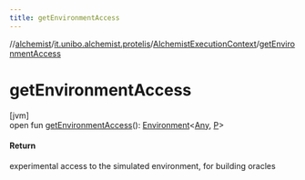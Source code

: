 ```yaml
---
title: getEnvironmentAccess
---
```

//[alchemist](../../../index.html)/[it.unibo.alchemist.protelis](../index.html)/[AlchemistExecutionContext](index.html)/[getEnvironmentAccess](get-environment-access.html)



# getEnvironmentAccess



[jvm]\
open fun [getEnvironmentAccess](get-environment-access.html)(): [Environment](../../it.unibo.alchemist.model.interfaces/-environment/index.html)<[Any](https://kotlinlang.org/api/latest/jvm/stdlib/kotlin/-any/index.html), [P](index.html)>



#### Return



experimental access to the simulated environment, for building oracles




